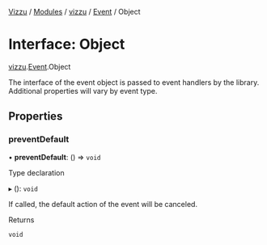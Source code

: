 [Vizzu](../README.md) / [Modules](../modules.md) / [vizzu](../modules/vizzu.md)
/ [Event](../modules/vizzu.Event.md) / Object

# Interface: Object

[vizzu](../modules/vizzu.md).[Event](../modules/vizzu.Event.md).Object

The interface of the event object is passed to event handlers by the library.
Additional properties will vary by event type.

## Properties

### preventDefault

• **preventDefault**: () => `void`

Type declaration

▸ (): `void`

If called, the default action of the event will be canceled.

Returns

`void`
